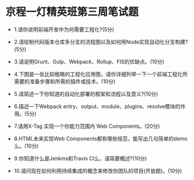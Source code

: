 # 京程一灯精英班第三周笔试题

- 1.请你说明前端开发中为何需要工程化?(5分)

- 2.请绘制代码版本仓库多分支的流程图以及如何用Node实现自动化分支构建?(5分)

- 3.请说明Grunt、Gulp、Webpack、Rollup、FIS的优缺点。(10分)

- 4.下图是一张比较粗略的工程化应用图，请你详细列举一下一个前端工程化所需要的准备步骤和所需的插件或技术。(10分)

- 5.请简述一下你知道的自动化部署的框架和流程以及意义?(10分)

- 6.描述一下Webpack entry、output、module、plugins、resolve模块的作用。(5分)

- 7.请用X-Tag 实现一个你能力范围内 Web Components。(20分)

- 8.HTML未来实现Web Components都有哪些规范，能写出几句简单的demo么。(10分)

- 9.你知道什么是Jenkins和Travis CI么，请简要概述?(10分)

- 10.请问现在如何利用持续集成的概念来修改你团队的项目(开放题)。(10分)

